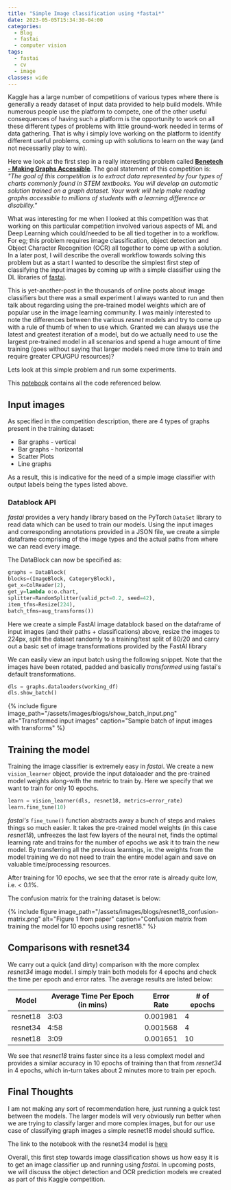 ```yaml
---
title: "Simple Image classification using *fastai*"
date: 2023-05-05T15:34:30-04:00
categories:
  - Blog
  - fastai
  - computer vision
tags:
  - fastai
  - cv
  - image
classes: wide
---
```


Kaggle has a large number of competitions of various types where there is generally a ready dataset of input data provided to help build models. While numerous people use the platform to compete, one of the other useful consequences of having such a platform is the opportunity to work on all these different types of problems with little ground-work needed in terms of data gathering. That is why i simply love working on the platform to identify different useful problems, coming up with solutions to learn on the way (and not necessarily play to win).

Here we look at the first step in a really interesting problem called [**Benetech - Making Graphs Accessible**](https://www.kaggle.com/competitions/benetech-making-graphs-accessible/overview). The goal statement of this competition is: *"The goal of this competition is to extract data represented by four types of charts commonly found in STEM textbooks. You will develop an automatic solution trained on a graph dataset. Your work will help make reading graphs accessible to millions of students with a learning difference or disability."*

What was interesting for me when I looked at this competition was that working on this particular competition involved various aspects of ML and Deep Learning which could/needed to be all tied together in to a workflow. For eg; this problem requires image classification, object detection and Object Character Recognition (OCR) all together to come up with a solution. In a later post, I will describe the overall workflow towards solving this problem but as a start I wanted to describe the simplest first step of classifying the input images by coming up with a simple classifier using the DL libraries of [fastai](https://course.fast.ai/).

This is yet-another-post in the thousands of online posts about image classifiers but there was a small experiment I always wanted to run and then talk about regarding using the pre-trained model weights which are of popular use in the image learning community. I was mainly interested to note the differences between the various *resnet* models and try to come up with a rule of thumb of when to use which. Granted we can always use the latest and greatest iteration of a model, but do we actually need to use the largest pre-trained model in all scenarios and spend a huge amount of time training (goes without saying that larger models need more time to train and require greater CPU/GPU resources)?

Lets look at this simple problem and run some experiments. 

This [notebook](https://github.com/irocknrule/kaggle/blob/main/Bentech-Graphs/classify_images_resnet18_10epochs.ipynb) contains all the code referenced below.

## Input images

As specified in the competition description, there are 4 types of graphs present in the training dataset:
- Bar graphs - vertical
- Bar graphs - horizontal
- Scatter Plots
- Line graphs

As a result, this is indicative for the need of a simple image classifier with output labels being the types listed above. 

### Datablock API
*fastai* provides a very handy library based on the PyTorch ```DataSet``` library to read data which can be used to train our models. Using the input images and corresponding annotations provided in a JSON file, we create a simple dataframe comprising of the image types and the actual paths from where we can read every image.

The DataBlock can now be specified as:

```python
graphs = DataBlock(
blocks=(ImageBlock, CategoryBlock),
get_x=ColReader(2),
get_y=lambda o:o.chart,
splitter=RandomSplitter(valid_pct=0.2, seed=42),
item_tfms=Resize(224),
batch_tfms=aug_transforms())

```

Here we create a simple FastAI image datablock based on the dataframe of input images (and their paths + classifications) above, resize the images to 224px, split the dataset randomly to a training/test split of 80/20 and carry out a basic set of image transformations provided by the FastAI library

We can easily view an input batch using the following snippet. Note that the images have been rotated, padded and basically *transformed* using fastai's default transformations.

```python
dls = graphs.dataloaders(working_df)
dls.show_batch()
```
{% include figure image_path="/assets/images/blogs/show_batch_input.png" alt="Transformed input images" caption="Sample batch of input images with transforms" %}

## Training the model
Training the image classifier is extremely easy in *fastai*. We create a new ```vision_learner``` object, provide the input dataloader and the pre-trained model weights along-with the metric to train  by. Here we specify that we want to train for only 10 epochs. 

```python
learn = vision_learner(dls, resnet18, metrics=error_rate)
learn.fine_tune(10)
```

*fastai's* `fine_tune()` function abstracts away a bunch of steps and makes things so much easier. It takes the pre-trained model weights (in this case *resnet18*), unfreezes the last few layers of the neural net, finds the optimal learning rate and trains for the number of epochs we ask it to train the new model. By transferring all the previous learnings, ie. the weights from the model training we do not need to train the entire model again and save on valuable time/processing resources. 

After training for 10 epochs, we see that the error rate is already quite low, i.e. < 0.1%.

The confusion matrix for the training dataset is below:

{% include figure image_path="/assets/images/blogs/resnet18_confusion-matrix.png" alt="Figure 1 from paper" caption="Confusion matrix from training the model for 10 epochs using resnet18." %}

## Comparisons with resnet34

We carry out a quick (and dirty) comparison with the more complex *resnet34* image model. I simply train both models for 4 epochs and check the time per epoch and error rates. The average results are listed below:

| Model    | Average Time Per Epoch (in mins) | Error Rate | # of epochs |
|----------|----------------------------------|------------|-------------|
| resnet18 | 3:03                             | 0.001981   | 4           |
| resnet34 | 4:58                             | 0.001568   | 4           |
| resnet18 | 3:09                             | 0.001651   | 10          |

We see that *resnet18* trains faster since its a less complext model and provides a similar accuracy in 10 epochs of training than that from *resnet34* in 4 epochs, which in-turn takes about 2 minutes more to train per epoch.


## Final Thoughts

I am not making any sort of recommendation here, just running a quick test between the models. The larger models will very obviously run better when we are trying to classify larger and more complex images, but for our use case of classifying graph images a simple resnet18 model should suffice. 

The link to the notebook with the resnet34 model is [here](https://github.com/irocknrule/kaggle/blob/main/Bentech-Graphs/classify_images_resnet34.ipynb)

Overall, this first step towards image classification shows us how easy it is to get an image classifier up and running using *fastai*. In upcoming posts, we will discuss the object detection and OCR prediction models we created as part of this Kaggle competition.
